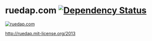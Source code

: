 # ruedap.com [![Dependency Status](https://gemnasium.com/ruedap/ruedap.com.png)](https://gemnasium.com/ruedap/ruedap.com)

[![ruedap.com](https://dl.dropboxusercontent.com/u/281168/images/github-ruedap.com-readme.png)](http://ruedap.com/)


http://ruedap.mit-license.org/2013
